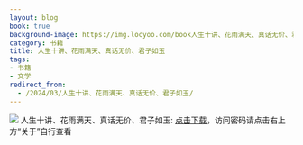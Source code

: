 ```yaml
---
layout: blog
book: true
background-image: https://img.locyoo.com/book人生十讲、花雨满天、真话无价、君子如玉.jpg
category: 书籍
title: 人生十讲、花雨满天、真话无价、君子如玉
tags:
- 书籍
- 文学
redirect_from:
  - /2024/03/人生十讲、花雨满天、真话无价、君子如玉/
---
```

![](https://img.locyoo.com/book人生十讲、花雨满天、真话无价、君子如玉.jpg)
人生十讲、花雨满天、真话无价、君子如玉: <a name = "ref1" href="https://url18.ctfile.com/f/50983618-1380049165-1f777f?p=3619">点击下载</a>，访问密码请点击右上方“关于”自行查看